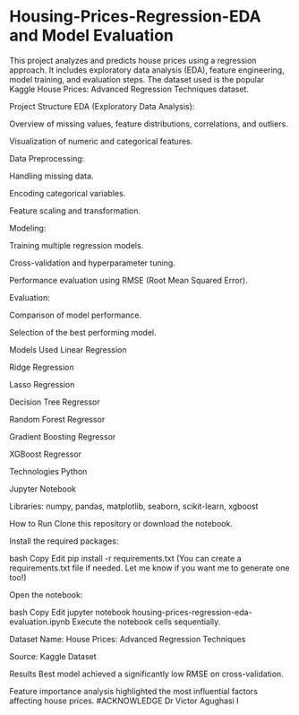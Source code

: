 # Housing-Prices-Regression-EDA and Model Evaluation

This project analyzes and predicts house prices using a regression approach. It includes exploratory data analysis (EDA), feature engineering, model training, and evaluation steps. The dataset used is the popular Kaggle House Prices: Advanced Regression Techniques dataset.

Project Structure
EDA (Exploratory Data Analysis):

Overview of missing values, feature distributions, correlations, and outliers.

Visualization of numeric and categorical features.

Data Preprocessing:

Handling missing data.

Encoding categorical variables.

Feature scaling and transformation.

Modeling:

Training multiple regression models.

Cross-validation and hyperparameter tuning.

Performance evaluation using RMSE (Root Mean Squared Error).

Evaluation:

Comparison of model performance.

Selection of the best performing model.

Models Used
Linear Regression

Ridge Regression

Lasso Regression

Decision Tree Regressor

Random Forest Regressor

Gradient Boosting Regressor

XGBoost Regressor

Technologies
Python

Jupyter Notebook

Libraries:
numpy, pandas, matplotlib, seaborn, scikit-learn, xgboost

How to Run
Clone this repository or download the notebook.

Install the required packages:

bash
Copy
Edit
pip install -r requirements.txt
(You can create a requirements.txt file if needed. Let me know if you want me to generate one too!)

Open the notebook:

bash
Copy
Edit
jupyter notebook housing-prices-regression-eda-evaluation.ipynb
Execute the notebook cells sequentially.

Dataset
Name: House Prices: Advanced Regression Techniques

Source: Kaggle Dataset

Results
Best model achieved a significantly low RMSE on cross-validation.

Feature importance analysis highlighted the most influential factors affecting house prices.
#ACKNOWLEDGE
Dr Victor Agughasi I 
